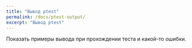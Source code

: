 ```yaml
---
title: "Вывод ptest"
permalink: /docs/ptest-output/
excerpt: "Вывод ptest"
---
```



Показать примеры вывода при прохождении теста и какой-то ошибки.


